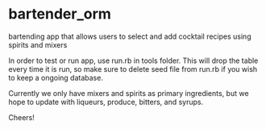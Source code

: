 # bartender_orm
bartending app that allows users to select and add cocktail recipes using spirits and mixers 


In order to test or run app, use run.rb in tools folder. This will drop the table every time it is run, so make sure to delete seed file from run.rb if you wish to keep a ongoing database. 

Currently we only have mixers and spirits as primary ingredients, but we hope to update with liqueurs, produce, bitters, and syrups.  

Cheers! 
